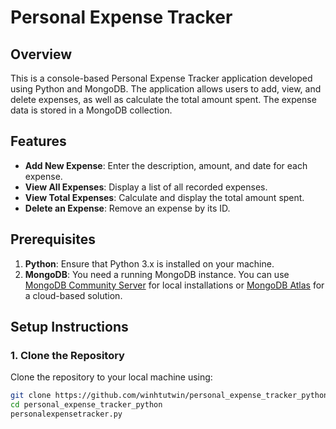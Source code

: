 # Personal Expense Tracker

## Overview

This is a console-based Personal Expense Tracker application developed using Python and MongoDB. The application allows users to add, view, and delete expenses, as well as calculate the total amount spent. The expense data is stored in a MongoDB collection.

## Features

- **Add New Expense**: Enter the description, amount, and date for each expense.
- **View All Expenses**: Display a list of all recorded expenses.
- **View Total Expenses**: Calculate and display the total amount spent.
- **Delete an Expense**: Remove an expense by its ID.

## Prerequisites

1. **Python**: Ensure that Python 3.x is installed on your machine.
2. **MongoDB**: You need a running MongoDB instance. You can use [MongoDB Community Server](https://www.mongodb.com/try/download/community) for local installations or [MongoDB Atlas](https://www.mongodb.com/cloud/atlas) for a cloud-based solution.

## Setup Instructions

### 1. Clone the Repository

Clone the repository to your local machine using:

```bash
git clone https://github.com/winhtutwin/personal_expense_tracker_python.git
cd personal_expense_tracker_python
personalexpensetracker.py
